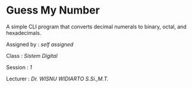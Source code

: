 # Guess My Number
A simple CLI program that converts decimal numerals to binary, octal, and hexadecimals.


Assigned by   : *self assigned*

Class         : *Sistem Digital*

Session       : *1*

Lecturer      : *Dr. WISNU WIDIARTO S.Si.,M.T.*
